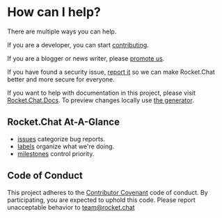 # How can I help?

There are multiple ways you can help.

If you are a developer, you can start [contributing](/1.%20Contributing/Developing/).

If you are a blogger or news writer, please [promote us](/1.%20Contributing/Promoting/).

If you have found a security issue, [report it](/1.%20Contributing/Security/) so we can make Rocket.Chat better and more secure for everyone.

If you want to help with documentation in this project, please visit [Rocket.Chat.Docs](https://github.com/RocketChat/Rocket.Chat.Docs). To preview changes locally use [the generator](https://github.com/RocketChat/Rocket.Chat.Docs.Generator).

## Rocket.Chat At-A-Glance

* [issues](https://github.com/RocketChat/Rocket.Chat/issues) categorize bug reports.
* [labels](https://github.com/RocketChat/Rocket.Chat/labels) organize what we're doing.
* [milestones](https://github.com/RocketChat/Rocket.Chat/milestones) control priority.

## Code of Conduct

This project adheres to the [Contributor Covenant](http://contributor-covenant.org) code of conduct. By participating, you are expected to uphold this code. Please report unacceptable behavior to team@rocket.chat
